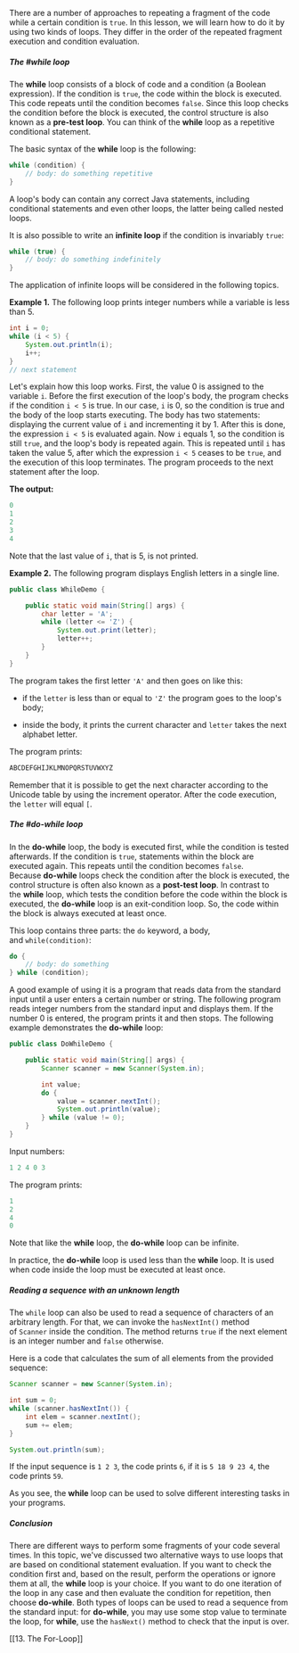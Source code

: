 There are a number of approaches to repeating a fragment of the code while a certain condition is `true`. In this lesson, we will learn how to do it by using two kinds of loops. They differ in the order of the repeated fragment execution and condition evaluation.

##### The #while loop

The **while** loop consists of a block of code and a condition (a Boolean expression). If the condition is `true`, the code within the block is executed. This code repeats until the condition becomes `false`. Since this loop checks the condition before the block is executed, the control structure is also known as a **pre-test loop**. You can think of the **while** loop as a repetitive conditional statement.

The basic syntax of the **while** loop is the following:

```java
while (condition) {
    // body: do something repetitive
}
```

A loop's body can contain any correct Java statements, including conditional statements and even other loops, the latter being called nested loops.

It is also possible to write an **infinite loop** if the condition is invariably `true`:

```java
while (true) {
    // body: do something indefinitely
}
```

The application of infinite loops will be considered in the following topics.

**Example 1.** The following loop prints integer numbers while a variable is less than 5.

```java
int i = 0;
while (i < 5) {
    System.out.println(i);
    i++;
}
// next statement
```

Let's explain how this loop works. First, the value 0 is assigned to the variable `i`. Before the first execution of the loop's body, the program checks if the condition `i < 5` is true. In our case, `i` is 0, so the condition is true and the body of the loop starts executing. The body has two statements: displaying the current value of `i` and incrementing it by 1. After this is done, the expression `i < 5` is evaluated again. Now `i` equals 1, so the condition is still `true`, and the loop's body is repeated again. This is repeated until `i` has taken the value 5, after which the expression `i < 5` ceases to be `true`, and the execution of this loop terminates. The program proceeds to the next statement after the loop.

**The output:**

```java
0
1
2
3
4
```

Note that the last value of `i`, that is 5, is not printed.

**Example 2.** The following program displays English letters in a single line.

```java
public class WhileDemo {

    public static void main(String[] args) {
        char letter = 'A';
        while (letter <= 'Z') {
            System.out.print(letter);
            letter++;
        }
    }
}
```

The program takes the first letter `'A'` and then goes on like this:

- if the `letter` is less than or equal to `'Z'` the program goes to the loop's body;
    
- inside the body, it prints the current character and `letter` takes the next alphabet letter.
    

The program prints:

```java
ABCDEFGHIJKLMNOPQRSTUVWXYZ
```

Remember that it is possible to get the next character according to the Unicode table by using the increment operator. After the code execution, the `letter` will equal `[`.

##### The #do-while loop

In the **do-while** loop, the body is executed first, while the condition is tested afterwards. If the condition is `true`, statements within the block are executed again. This repeats until the condition becomes `false`. Because **do-while** loops check the condition after the block is executed, the control structure is often also known as a **post-test loop**. In contrast to the **while** loop, which tests the condition before the code within the block is executed, the **do-while** loop is an exit-condition loop. So, the code within the block is always executed at least once.

This loop contains three parts: the `do` keyword, a body, and `while(condition)`:

```java
do {
    // body: do something
} while (condition);
```

A good example of using it is a program that reads data from the standard input until a user enters a certain number or string. The following program reads integer numbers from the standard input and displays them. If the number 0 is entered, the program prints it and then stops. The following example demonstrates the **do-while** loop:

```java
public class DoWhileDemo {

    public static void main(String[] args) {
        Scanner scanner = new Scanner(System.in);

        int value;
        do {
            value = scanner.nextInt();
            System.out.println(value);
        } while (value != 0);
    }
}
```

Input numbers:

```java
1 2 4 0 3
```

The program prints:

```java
1
2
4
0
```

Note that like the **while** loop, the **do-while** loop can be infinite.

In practice, the **do-while** loop is used less than the **while** loop. It is used when code inside the loop must be executed at least once.

##### Reading a sequence with an unknown length

The `while` loop can also be used to read a sequence of characters of an arbitrary length. For that, we can invoke the `hasNextInt()` method of `Scanner` inside the condition. The method returns `true` if the next element is an integer number and `false` otherwise.

Here is a code that calculates the sum of all elements from the provided sequence:

```java
Scanner scanner = new Scanner(System.in);

int sum = 0;
while (scanner.hasNextInt()) {
    int elem = scanner.nextInt();
    sum += elem;
}

System.out.println(sum);
```

If the input sequence is `1 2 3`, the code prints `6`, if it is `5 18 9 23 4`, the code prints `59`.

As you see, the **while** loop can be used to solve different interesting tasks in your programs.

##### Conclusion

There are different ways to perform some fragments of your code several times. In this topic, we've discussed two alternative ways to use loops that are based on conditional statement evaluation. If you want to check the condition first and, based on the result, perform the operations or ignore them at all, the **while** loop is your choice. If you want to do one iteration of the loop in any case and then evaluate the condition for repetition, then choose **do-while**. Both types of loops can be used to read a sequence from the standard input: for **do-while**, you may use some stop value to terminate the loop, for **while**, use the `hasNext()` method to check that the input is over.

[[13. The For-Loop]]

